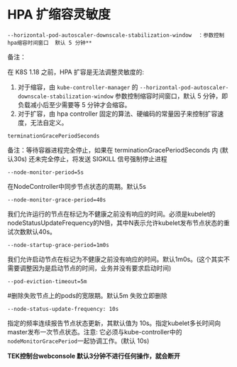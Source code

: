 

# HPA 扩缩容灵敏度

```
--horizontal-pod-autoscaler-downscale-stabilization-window  ：参数控制hpa缩容时间窗口  默认 5 分钟**
```

备注：

在 K8S 1.18 之前，HPA 扩容是无法调整灵敏度的:

1. 对于缩容，由 `kube-controller-manager` 的 `--horizontal-pod-autoscaler-downscale-stabilization-window` 参数控制缩容时间窗口，默认 5 分钟，即负载减小后至少需要等 5 分钟才会缩容。
2. 对于扩容，由 hpa controller 固定的算法、硬编码的常量因子来控制扩容速度，无法自定义。

```
terminationGracePeriodSeconds   
```

备注：等待容器进程完全停止，如果在 terminationGracePeriodSeconds 内 (默认30s) 还未完全停止，将发送 SIGKILL 信号强制停止进程

```
--node-monitor-period=5s   
```

在NodeController中同步节点状态的周期。默认5s

```
--node-monitor-grace-period=40s
```

 我们允许运行的节点在标记为不健康之前没有响应的时间。必须是kubelet的nodeStatusUpdateFrequency的N倍，其中N表示允许kubelet发布节点状态的重试次数默认40s。

```
--node-startup-grace-period=1m0s
```

   我们允许启动节点在标记为不健康之前没有响应的时间。默认1m0s。(这个其实不需要调整因为是启动节点的时间，业务并没有要求启动时间)

```
--pod-eviction-timeout=5m
```

 #删除失败节点上的pods的宽限期。默认5m 失败立即删除

```
--node-status-update-frequency: 10s
```

指定的频率连续报告节点状态更新，其默认值为 10s。指定kubelet多长时间向master发布一次节点状态。注意: 它必须与kube-controller中的`nodeMonitorGracePeriod`一起协调工作。(默认 10s)



**TEK控制台webconsole  默认3分钟不进行任何操作，就会断开**

